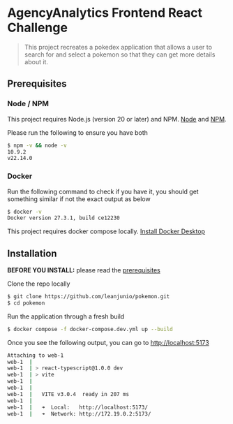 # AgencyAnalytics Frontend React Challenge

> This project recreates a pokedex application that allows a user to search for and select a pokemon so that they can get more details about it.

## Prerequisites

### Node / NPM

This project requires Node.js (version 20 or later) and NPM.
[Node](http://nodejs.org/) and [NPM](https://npmjs.org/).

Please run the following to ensure you have both

```sh
$ npm -v && node -v
10.9.2
v22.14.0
```

### Docker

Run the following command to check if you have it, you should get something similar if not the exact output as below

```sh
$ docker -v
Docker version 27.3.1, build ce12230
```

This project requires docker compose locally. [Install Docker Desktop](https://docs.docker.com/compose/install/)

## Installation

**BEFORE YOU INSTALL:** please read the [prerequisites](#prerequisites)

Clone the repo locally

```sh
$ git clone https://github.com/leanjunio/pokemon.git
$ cd pokemon
```

Run the application through a fresh build

```sh
$ docker compose -f docker-compose.dev.yml up --build
```

Once you see the following output, you can go to [http://localhost:5173](http://localhost:5173)

```sh
Attaching to web-1
web-1  |
web-1  | > react-typescript@1.0.0 dev
web-1  | > vite
web-1  |
web-1  |
web-1  |   VITE v3.0.4  ready in 207 ms
web-1  |
web-1  |   ➜  Local:   http://localhost:5173/
web-1  |   ➜  Network: http://172.19.0.2:5173/
```

